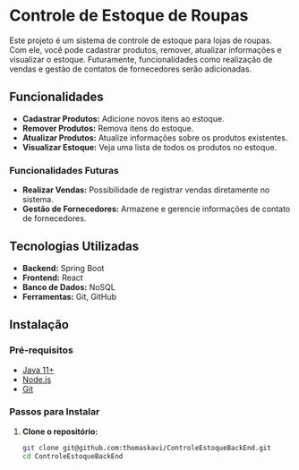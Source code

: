 # Controle de Estoque de Roupas

Este projeto é um sistema de controle de estoque para lojas de roupas. Com ele, você pode cadastrar produtos, remover, atualizar informações e visualizar o estoque. Futuramente, funcionalidades como realização de vendas e gestão de contatos de fornecedores serão adicionadas.

## Funcionalidades

- **Cadastrar Produtos:** Adicione novos itens ao estoque.
- **Remover Produtos:** Remova itens do estoque.
- **Atualizar Produtos:** Atualize informações sobre os produtos existentes.
- **Visualizar Estoque:** Veja uma lista de todos os produtos no estoque.

### Funcionalidades Futuras

- **Realizar Vendas:** Possibilidade de registrar vendas diretamente no sistema.
- **Gestão de Fornecedores:** Armazene e gerencie informações de contato de fornecedores.

## Tecnologias Utilizadas

- **Backend:** Spring Boot
- **Frontend:** React
- **Banco de Dados:** NoSQL
- **Ferramentas:** Git, GitHub

## Instalação

### Pré-requisitos

- [Java 11+](https://www.oracle.com/java/technologies/javase-jdk11-downloads.html)
- [Node.js](https://nodejs.org/)
- [Git](https://git-scm.com/)

### Passos para Instalar

1. **Clone o repositório:**
   ```bash
   git clone git@github.com:thomaskavi/ControleEstoqueBackEnd.git
   cd ControleEstoqueBackEnd
